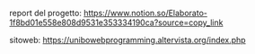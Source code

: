 report del progetto: https://www.notion.so/Elaborato-1f8bd01e558e808d9531e353334190ca?source=copy_link

sitoweb: https://unibowebprogramming.altervista.org/index.php